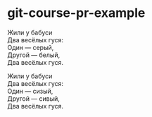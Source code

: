 # git-course-pr-example

Жили у бабуси  
Два весёлых гуся:  
Один — серый,  
Другой — белый,  
Два весёлых гуся.  

Жили у бабуси  
Два весёлых гуся:  
Один — сизый,  
Другой — сивый,  
Два весёлых гуся.  

